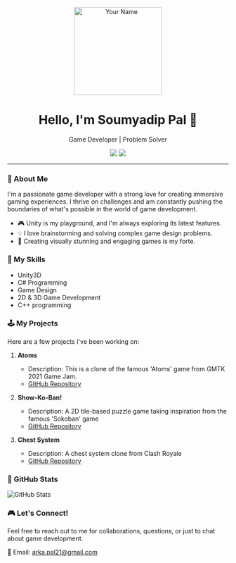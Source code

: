 <p align="center">
  <img src="https://media.giphy.com/media/M9gbBd9nbDrOTu1Mqx/giphy.gif" alt="Your Name" width="200" height="200">
</p>

<h1 align="center">Hello, I'm Soumyadip Pal 👋</h1>

<p align="center">
  Game Developer | Problem Solver
</p>

<p align="center">
  <a href="https://soumyadippal.weebly.com"><img src="https://img.shields.io/badge/Portfolio-Website-blue"></a>
  <a href="https://www.linkedin.com/in/soumyadip-pal-353383146/"><img src="https://img.shields.io/badge/LinkedIn-Connect-0077B5"></a>
</p>

---

### 🚀 About Me

I'm a passionate game developer with a strong love for creating immersive gaming experiences. I thrive on challenges and am constantly pushing the boundaries of what's possible in the world of game development.

- 🎮 Unity is my playground, and I'm always exploring its latest features.
- 💡 I love brainstorming and solving complex game design problems.
- 🌟 Creating visually stunning and engaging games is my forte.

### 🔧 My Skills

- Unity3D
- C# Programming
- Game Design
- 2D & 3D Game Development
- C++ programming

### 🕹️ My Projects

Here are a few projects I've been working on:

1. **Atoms**
   - Description: This is a clone of the famous 'Atoms' game from GMTK 2021 Game Jam.
   - [GitHub Repository](https://github.com/ShoumoPal/Atoms)

2. **Show-Ko-Ban!**
   - Description: A 2D tile-based puzzle game taking inspiration from the famous 'Sokoban' game
   - [GitHub Repository](https://github.com/ShoumoPal/Show-Ko-Ban)

3. **Chest System**
   - Description: A chest system clone from Clash Royale
   - [GitHub Repository](https://github.com/ShoumoPal/ChestSystem)

### 🌟 GitHub Stats

![GitHub Stats](https://github-readme-stats.vercel.app/api?username=ShoumoPal&show_icons=true&theme=dark)

### 🎮 Let's Connect!

Feel free to reach out to me for collaborations, questions, or just to chat about game development.

📧 Email: arka.pal21@gmail.com
